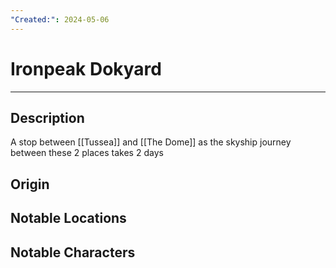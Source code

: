 ```yaml
---
"Created:": 2024-05-06
---
```

# Ironpeak Dokyard
---
## Description

A stop between [[Tussea]] and [[The Dome]] as the skyship journey between these 2 places takes 2 days


## Origin





## Notable Locations





## Notable Characters

